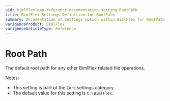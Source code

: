 ```yaml
---
uid: bimlflex-app-reference-documentation-setting-RootPath
title: BimlFlex Settings Definition for RootPath
summary: Documentation of settings option within BimlFlex for RootPath
varigenceProduct: BimlFlex
varigenceArticleType: Reference
---
```


# Root Path

The default root path for any other BimlFlex related file operations.

Notes:
* This setting is part of the `Core` settings category.
* The default value for this setting is `C:\BimlFlex`.
